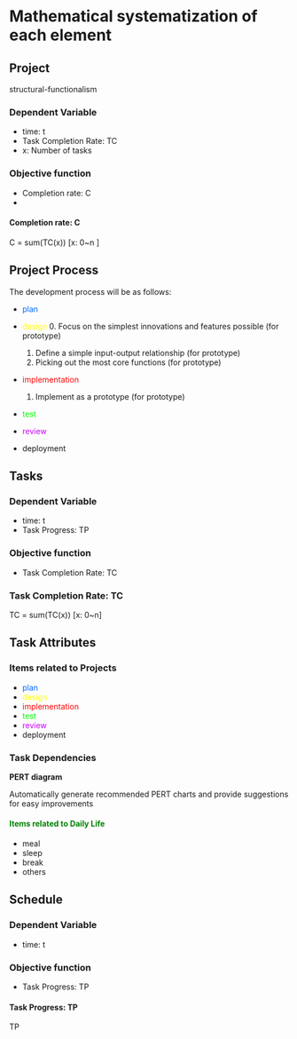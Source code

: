 # Mathematical systematization of each element

## Project
structural-functionalism

### Dependent Variable
* time: t
* Task Completion Rate: TC
* x: Number of tasks

### Objective function
* Completion rate: C
* 

#### Completion rate: C
C = sum(TC(x))  [x: 0~n ]

## Project Process
The development process will be as follows:
* <span style="color: #0066FF">plan</span>
* <span style="color: #FFFF00">design</span>
    0. Focus on the simplest innovations and features possible  (for prototype)
    1. Define a simple input-output relationship (for prototype)
    2. Picking out the most core functions (for prototype)
* <span style="color: #FF0000">implementation</span>
    1. Implement as a prototype (for prototype)
* <span style="color: #00FF00">test</span>

* <span style="color: #CC00FF">review</span>
* deployment




## Tasks
### Dependent Variable
* time: t
* Task Progress: TP

### Objective function
* Task Completion Rate: TC

### Task Completion Rate: TC
TC = sum(TC(x)) [x: 0~n]



## Task Attributes

### Items related to Projects
* <span style="color: #0066FF">plan</span>
* <span style="color: #FFFF00">design</span>
* <span style="color: #FF0000">implementation</span>
* <span style="color: #00FF00">test</span>
* <span style="color: #CC00FF">review</span>
* deployment

### Task Dependencies
__PERT diagram__

Automatically generate recommended PERT charts and provide suggestions for easy improvements


#### <span style= "color: green;">Items related to Daily Life</span>
* meal
* sleep
* break
* others

### 

## Schedule
### Dependent Variable
* time: t

### Objective function
* Task Progress: TP

#### Task Progress: TP
TP
